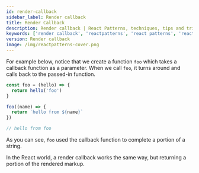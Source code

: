 ```yaml
---
id: render-callback
sidebar_label: Render callback
title: Render Callback
description: Render callback | React Patterns, techniques, tips and tricks in development for React developers.
keywords: ['render callback', 'reactpatterns', 'react patterns', 'reactjspatterns', 'reactjs patterns', 'react', 'reactjs', 'react techniques', 'react tips and tricks']
version: Render callback
image: /img/reactpatterns-cover.png
---
```


For example below, notice that we create a function `foo` which takes a callback function as a parameter. When we call `foo`, it turns around and calls back to the passed-in function.

```jsx
const foo = (hello) => {
  return hello('foo')
}

foo((name) => {
  return `hello from ${name}`
})

// hello from foo
```

As you can see, `foo` used the callback function to complete a portion of a string.

In the React world, a render callback works the same way, but returning a portion of the rendered markup.
